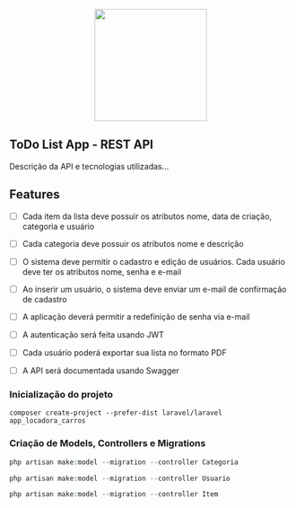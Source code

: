<p align="center"><a href="https://laravel.com" target="_blank"><img src="https://raw.githubusercontent.com/laravel/art/master/logo-lockup/5%20SVG/2%20CMYK/1%20Full%20Color/laravel-logolockup-cmyk-red.svg" width="200"></a></p>


## ToDo List App - REST API

Descrição da API e tecnologias utilizadas...



## Features

- [ ] Cada item da lista deve possuir os atributos nome, data de criação, categoria e usuário
- [ ] Cada categoria deve possuir os atributos nome e descrição
- [ ] O sistema deve permitir o cadastro e edição de usuários. Cada usuário deve ter os atributos nome, senha e e-mail
- [ ] Ao inserir um usuário, o sistema deve enviar um e-mail de confirmação de cadastro
- [ ] A aplicação deverá permitir a redefinição de senha via e-mail
- [ ] A autenticação será feita usando JWT
- [ ] Cada usuário poderá exportar sua lista no formato PDF
- [ ] A API será documentada usando Swagger





### Inicialização do projeto

````
composer create-project --prefer-dist laravel/laravel app_locadora_carros
````

### **Criação de Models, Controllers e Migrations**

````php
php artisan make:model --migration --controller Categoria
````

````php
php artisan make:model --migration --controller Usuario
````

````php
php artisan make:model --migration --controller Item
````



